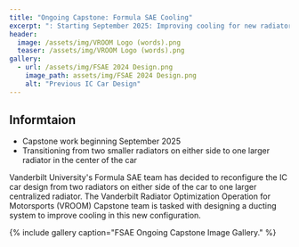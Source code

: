 ```yaml
---
title: "Ongoing Capstone: Formula SAE Cooling"
excerpt: ": Starting September 2025: Improving cooling for new radiator placement in the Vanderbilt University Formula SAE car."
header:
  image: /assets/img/VROOM Logo (words).png
  teaser: /assets/img/VROOM Logo (words).png
gallery:
  - url: /assets/img/FSAE 2024 Design.png
    image_path: assets/img/FSAE 2024 Design.png
    alt: "Previous IC Car Design"
---
```

## Informtaion
* Capstone work beginning September 2025
* Transitioning from two smaller radiators on either side to one larger radiator in the center of the car



Vanderbilt University's Formula SAE team has decided to reconfigure the IC car design from two radiators on either side of the car to one larger centralized radiator. The Vanderbilt Radiator Optimization Operation for Motorsports (VROOM) Capstone team is tasked with designing a ducting system to improve cooling in this new configuration.

{% include gallery caption="FSAE Ongoing Capstone Image Gallery." %}
